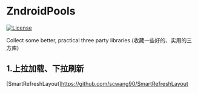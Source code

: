 # ZndroidPools

[![License](https://img.shields.io/badge/License%20-Apache%202-337ab7.svg)](https://www.apache.org/licenses/LICENSE-2.0)

Collect some better, practical three party libraries.(收藏一些好的、实用的三方库)

## 1.上拉加载、下拉刷新
[SmartRefreshLayout]https://github.com/scwang90/SmartRefreshLayout
